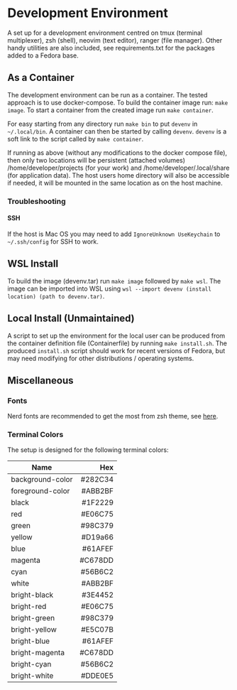 # Development Environment
A set up for a development environment centred on tmux (terminal multiplexer), zsh (shell), neovim (text editor), ranger (file manager).
Other handy utilities are also included, see requirements.txt for the packages added to a Fedora base.



## As a Container
The development environment can be run as a container.
The tested approach is to use docker-compose.
To build the container image run: `make image`.
To start a container from the created image run `make container`.


For easy starting from any directory run `make bin` to put `devenv` in `~/.local/bin`.
A container can then be started by calling `devenv`.
`devenv` is a soft link to the script called by `make container`.


If running as above (without any modifications to the docker compose file), then only two locations will be persistent (attached volumes) /home/developer/projects (for your work) and /home/developer/.local/share (for application data).
The host users home directory will also be accessible if needed, it will be mounted in the same location as on the host machine.



### Troubleshooting

#### SSH
If the host is Mac OS you may need to add `IgnoreUnknown UseKeychain` to `~/.ssh/config` for SSH to work.

## WSL Install
To build the image (devenv.tar) run `make image` followed by `make wsl`.
The image can be imported into WSL using `wsl --import devenv (install location) (path to devenv.tar)`.



## Local Install (Unmaintained)
A script to set up the environment for the local user can be produced from the container definition file (Containerfile) by running `make install.sh`.
The produced `install.sh` script should work for recent versions of Fedora, but may need modifying for other distributions / operating systems.



## Miscellaneous

### Fonts
Nerd fonts are recommended to get the most from zsh theme, see [here](https://www.nerdfonts.com/).



### Terminal Colors
The setup is designed for the following terminal colors:

| Name                |       Hex |
| ------------------- | ---------:|
| background-color    |   #282C34 |
| foreground-color    |   #ABB2BF |
| black               |   #1F2229 |
| red           	    |   #E06C75 |
| green               |   #98C379 |
| yellow              |   #D19a66 |
| blue                |   #61AFEF |
| magenta             |   #C678DD |
| cyan                |   #56B6C2 |
| white               |   #ABB2BF |
| bright-black        |   #3E4452 |
| bright-red          |   #E06C75 |
| bright-green        |   #98C379 |
| bright-yellow       |   #E5C07B |
| bright-blue         |   #61AFEF |
| bright-magenta      |   #C678DD |
| bright-cyan         |   #56B6C2 |
| bright-white        |   #DDE0E5 |
